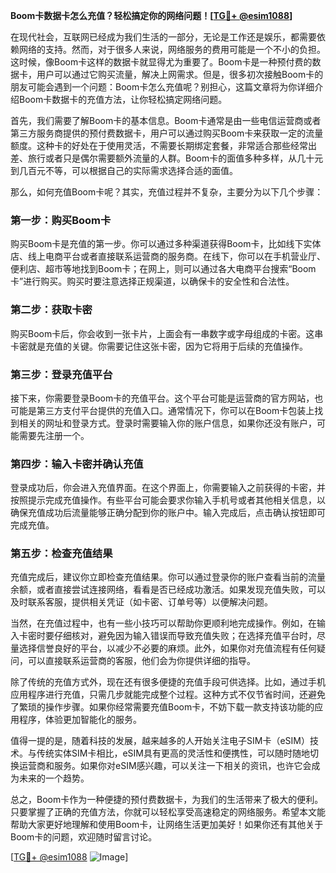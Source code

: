 **Boom卡数据卡怎么充值？轻松搞定你的网络问题！[[TG💪+ @esim1088](https://t.me/s/esim1088)]**

在现代社会，互联网已经成为我们生活的一部分，无论是工作还是娱乐，都需要依赖网络的支持。然而，对于很多人来说，网络服务的费用可能是一个不小的负担。这时候，像Boom卡这样的数据卡就显得尤为重要了。Boom卡是一种预付费的数据卡，用户可以通过它购买流量，解决上网需求。但是，很多初次接触Boom卡的朋友可能会遇到一个问题：Boom卡怎么充值呢？别担心，这篇文章将为你详细介绍Boom卡数据卡的充值方法，让你轻松搞定网络问题。

首先，我们需要了解Boom卡的基本信息。Boom卡通常是由一些电信运营商或者第三方服务商提供的预付费数据卡，用户可以通过购买Boom卡来获取一定的流量额度。这种卡的好处在于使用灵活，不需要长期绑定套餐，非常适合那些经常出差、旅行或者只是偶尔需要额外流量的人群。Boom卡的面值多种多样，从几十元到几百元不等，可以根据自己的实际需求选择合适的面值。

那么，如何充值Boom卡呢？其实，充值过程并不复杂，主要分为以下几个步骤：

### 第一步：购买Boom卡

购买Boom卡是充值的第一步。你可以通过多种渠道获得Boom卡，比如线下实体店、线上电商平台或者直接联系运营商的服务商。在线下，你可以在手机营业厅、便利店、超市等地找到Boom卡；在网上，则可以通过各大电商平台搜索“Boom卡”进行购买。购买时要注意选择正规渠道，以确保卡的安全性和合法性。

### 第二步：获取卡密

购买Boom卡后，你会收到一张卡片，上面会有一串数字或字母组成的卡密。这串卡密就是充值的关键。你需要记住这张卡密，因为它将用于后续的充值操作。

### 第三步：登录充值平台

接下来，你需要登录Boom卡的充值平台。这个平台可能是运营商的官方网站，也可能是第三方支付平台提供的充值入口。通常情况下，你可以在Boom卡包装上找到相关的网址和登录方式。登录时需要输入你的账户信息，如果你还没有账户，可能需要先注册一个。

### 第四步：输入卡密并确认充值

登录成功后，你会进入充值界面。在这个界面上，你需要输入之前获得的卡密，并按照提示完成充值操作。有些平台可能会要求你输入手机号或者其他相关信息，以确保充值成功后流量能够正确分配到你的账户中。输入完成后，点击确认按钮即可完成充值。

### 第五步：检查充值结果

充值完成后，建议你立即检查充值结果。你可以通过登录你的账户查看当前的流量余额，或者直接尝试连接网络，看看是否已经成功激活。如果发现充值失败，可以及时联系客服，提供相关凭证（如卡密、订单号等）以便解决问题。

当然，在充值过程中，也有一些小技巧可以帮助你更顺利地完成操作。例如，在输入卡密时要仔细核对，避免因为输入错误而导致充值失败；在选择充值平台时，尽量选择信誉良好的平台，以减少不必要的麻烦。此外，如果你对充值流程有任何疑问，可以直接联系运营商的客服，他们会为你提供详细的指导。

除了传统的充值方式外，现在还有很多便捷的充值手段可供选择。比如，通过手机应用程序进行充值，只需几步就能完成整个过程。这种方式不仅节省时间，还避免了繁琐的操作步骤。如果你经常需要充值Boom卡，不妨下载一款支持该功能的应用程序，体验更加智能化的服务。

值得一提的是，随着科技的发展，越来越多的人开始关注电子SIM卡（eSIM）技术。与传统实体SIM卡相比，eSIM具有更高的灵活性和便携性，可以随时随地切换运营商和服务。如果你对eSIM感兴趣，可以关注一下相关的资讯，也许它会成为未来的一个趋势。

总之，Boom卡作为一种便捷的预付费数据卡，为我们的生活带来了极大的便利。只要掌握了正确的充值方法，你就可以轻松享受高速稳定的网络服务。希望本文能帮助大家更好地理解和使用Boom卡，让网络生活更加美好！如果你还有其他关于Boom卡的问题，欢迎随时留言讨论。

[[TG💪+ @esim1088](https://t.me/s/esim1088) ![Image](https://i.postimg.cc/4NQfJmqS/Snipaste-2025-05-13-00-14-12.png)]